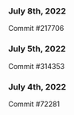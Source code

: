### July 8th, 2022

Commit #217706

### July 5th, 2022

Commit #314353


### July 4th, 2022

Commit #72281
